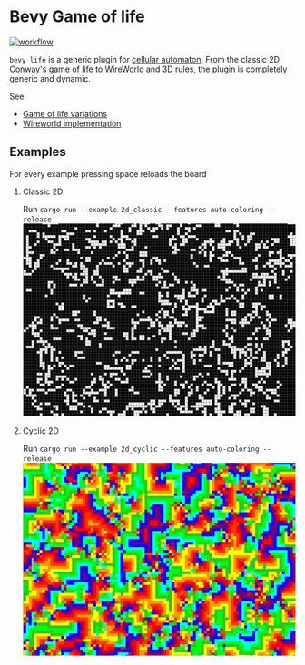 # Bevy Game of life

[![workflow](https://github.com/ManevilleF/bevy_life/actions/workflows/rust.yml/badge.svg)](https://github.com/ManevilleF/bevy_life/actions/workflows/rust.yml)

`bevy_life` is a generic plugin for [cellular automaton](https://en.wikipedia.org/wiki/Cellular_automaton).
From the classic 2D [Conway's game of life](https://en.wikipedia.org/wiki/Conway%27s_Game_of_Life) to [WireWorld](https://en.wikipedia.org/wiki/Wireworld) and 3D rules, the plugin is completely generic and dynamic.

See:
 - [Game of life variations](https://cs.stanford.edu/people/eroberts/courses/soco/projects/2008-09/modeling-natural-systems/gameOfLife2.html)
 - [Wireworld implementation](https://www.quinapalus.com/wi-index.html)


## Examples

For every example pressing space reloads the board

1. Classic 2D

    Run `cargo run --example 2d_classic --features auto-coloring --release`
    ![Alt](./docs/2d_classic_demo.gif "cyclic demo gif")

2. Cyclic 2D

    Run `cargo run --example 2d_cyclic --features auto-coloring --release`
   ![Alt](./docs/2d_cyclic_demo.gif "cyclic demo gif")